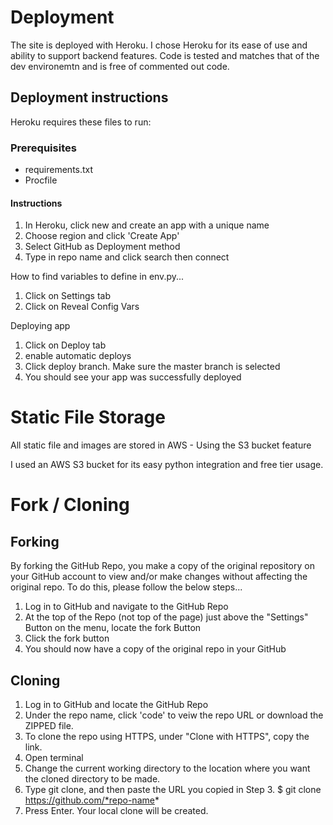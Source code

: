 # Deployment

The site is deployed with Heroku. I chose Heroku for its ease of use and ability to support backend features. Code is tested and matches that of the dev environemtn and is free of commented out code.

## Deployment instructions

Heroku requires these files to run:

### Prerequisites

- requirements.txt
- Procfile

#### Instructions

1) In Heroku, click new and create an app with a unique name
2) Choose region and click 'Create App'
3) Select GitHub as Deployment method
4) Type in repo name and click search then connect

How to find variables to define in env.py...

1) Click on Settings tab
2) Click on Reveal Config Vars

Deploying app

1) Click on Deploy tab
2) enable automatic deploys
3) Click deploy branch. Make sure the master branch is selected
4) You should see your app was successfully deployed

# Static File Storage

All static file and images are stored in AWS - Using the S3 bucket feature

I used an AWS S3 bucket for its easy python integration and free tier usage.

# Fork / Cloning

## Forking

By forking the GitHub Repo, you make a copy of the original repository on your GitHub account to view and/or make changes without affecting the original repo. To do this, please follow the below steps...

1) Log in to GitHub and navigate to the GitHub Repo
2) At the top of the Repo (not top of the page) just above the "Settings" Button on the menu, locate the fork Button
3) Click the fork button
4) You should now have a copy of the original repo in your GitHub

## Cloning

1) Log in to GitHub and locate the GitHub Repo
2) Under the repo name, click 'code' to veiw the repo URL or download the ZIPPED file.
3) To clone the repo using HTTPS, under "Clone with HTTPS", copy the link.
4) Open terminal
5) Change the current working directory to the location where you want the cloned directory to be made.
6) Type git clone, and then paste the URL you copied in Step 3. $ git clone https://github.com/*repo-name*
7) Press Enter. Your local clone will be created.